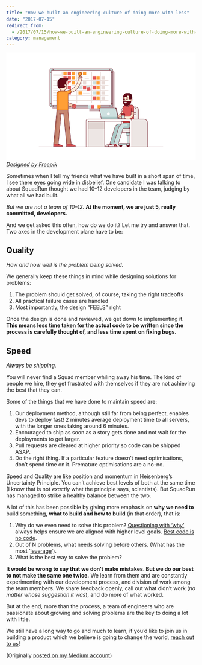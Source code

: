 ```yaml
---
title: "How we built an engineering culture of doing more with less"
date: "2017-07-15"
redirect_from:
  - /2017/07/15/how-we-built-an-engineering-culture-of-doing-more-with-less/
category: management
---
```


![Graphic displaying a standup](./images/cover.png)
*[Designed by Freepik](https://www.freepik.com/free-vector/two-developers-planning-their-work_1311469.htm)*

Sometimes when I tell my friends what we have built in a short span of time, I see there eyes going wide in disbelief. One candidate I was talking to about SquadRun thought we had 10–12 developers in the team, judging by what all we had built.

_But we are not a team of 10–12._ **At the moment, we are just 5, really committed, developers.**

And we get asked this often, how do we do it? Let me try and answer that. Two axes in the development plane have to be:

## Quality

_How and how well is the problem being solved._

We generally keep these things in mind while designing solutions for problems:

1. The problem should get solved, of course, taking the right tradeoffs
2. All practical failure cases are handled
3. Most importantly, the design “FEELS” right

Once the design is done and reviewed, we get down to implementing it. **This means less time taken for the actual code to be written since the process is carefully thought of, and less time spent on fixing bugs.**

## Speed

_Always be shipping._

You will never find a Squad member whiling away his time. The kind of people we hire, they get frustrated with themselves if they are not achieving the best that they can.

Some of the things that we have done to maintain speed are:

1. Our deployment method, although still far from being perfect, enables devs to deploy fast! 2 minutes average deployment time to all servers, with the longer ones taking around 6 minutes.
2. Encouraged to ship as soon as a story gets done and not wait for the deployments to get larger.
3. Pull requests are cleared at higher priority so code can be shipped ASAP.
4. Do the right thing. If a particular feature doesn’t need optimisations, don’t spend time on it. Premature optimisations are a no-no.

Speed and Quality are like position and momentum in Heisenberg’s Uncertainty Principle. You can’t achieve best levels of both at the same time (I know that is not _exactly_ what the principle says, scientists). But SquadRun has managed to strike a healthy balance between the two.

A lot of this has been possible by giving more emphasis on **why we need to** build something, **what to build and how to build** (in that order), that is:

1. Why do we even need to solve this problem? [Questioning with ‘why’](https://www.youtube.com/watch?v=qp0HIF3SfI4) always helps ensure we are aligned with higher level goals. [Best code is no code](https://blog.codinghorror.com/the-best-code-is-no-code-at-all/).
2. Out of N problems, what needs solving before others. (What has the most ‘[leverage](https://www.goodreads.com/book/show/25238425-the-effective-engineer)’).
3. What is the best way to solve the problem?

**It would be wrong to say that we don’t make mistakes. But we do our best to not make the same one twice.** We learn from them and are constantly experimenting with our development process, and division of work among the team members. We share feedback openly, call out what didn’t work (_no matter whose suggestion it was_), and do more of what worked.

But at the end, more than the process, a team of engineers who are passionate about growing and solving problems are the key to doing a lot with little.

We still have a long way to go and much to learn, if you’d like to join us in building a product which we believe is going to change the world, [reach out to us](http://bit.ly/squad-careers)!

(Originally [posted on my Medium account](https://medium.com/squad-engineering/how-we-built-an-engineering-culture-of-doing-more-with-less-a0a053be8e30))
